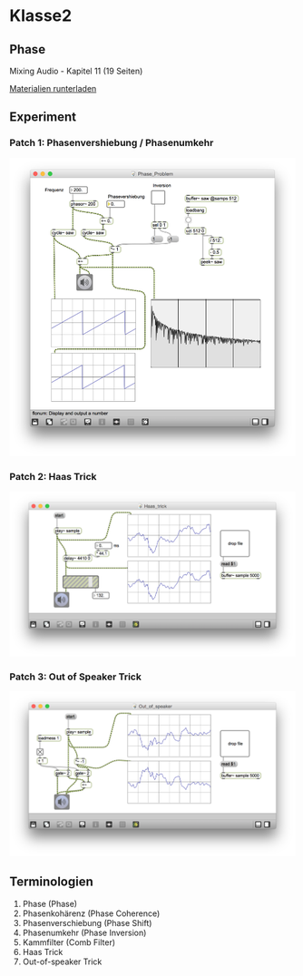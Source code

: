 # Klasse2

## Phase 

Mixing Audio - Kapitel 11 (19 Seiten)

[Materialien runterladen](http://www.chikashi.net/?sdm_downloads=k11)

## Experiment

### Patch 1: Phasenvershiebung / Phasenumkehr
![](Klasse2/Phasenverschiebung.png)

### Patch 2: Haas Trick
![](Klasse2/Haas_trick.png)

### Patch 3: Out of Speaker Trick
![](Klasse2/Out_of_speaker.png)


## Terminologien

1. Phase (Phase)
2. Phasenkohärenz (Phase Coherence)
2. Phasenverschiebung (Phase Shift)
3. Phasenumkehr (Phase Inversion)
4. Kammfilter (Comb Filter)
5. Haas Trick
6. Out-of-speaker Trick
